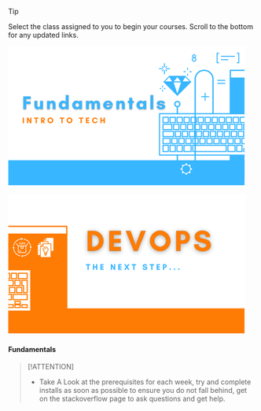 > [!TIP]
> Select the class assigned to you to begin your courses. Scroll to the bottom for any updated links.

<div id="classSelection" class="class-selection-wrapper">

[![Fundametal Courses](./media/Tekperfect-Banners/1.svg)](/classes/fundamentals/_home.md)

[![Devops Courses](./media/Tekperfect-Banners/2.svg)](/classes/devops/_home.md)

</div>

<!-- tabs:start -->

#### **Fundamentals**


> [!ATTENTION]
> - Take A Look at the prerequisites for each week, try and complete installs as soon as possible to ensure you do not fall behind, get on the stackoverflow page to ask questions and get help.


<!-- tabs:end -->


<!-- <div id="gitalk-container"></div>


<script>
    const gitalk = new Gitalk({
        clientID: 'GitHub Application Client ID',
        clientSecret: 'GitHub Application Client Secret',
        repo: 'GitHub repo',      // The repository of store comments,
        owner: 'GitHub repo owner',
        admin: ['GitHub repo owner and collaborators, only these guys can initialize github issues'],
        id: location.pathname,      // Ensure uniqueness and length less than 50
        distractionFreeMode: false  // Facebook-like distraction free mode
})

gitalk.render('gitalk-container')
</script> -->